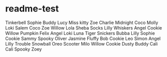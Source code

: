 # readme-test
Tinkerbell
Sophie
Buddy
Lucy
Miss kitty
Zoe
Charlie
Midnight
Coco
Molly
Loki
Salem
Coco
Zoe
Willow
Lola
Sheba
Socks
Lilly
Whiskers
Angel
Cookie
Willow
Pumpkin
Felix
Angel
Loki
Luna
Tiger
Snickers
Bubba
Lilly
Sophie
Cookie
Sammy
Spooky
Oliver
Jasmine
Fluffy
Bob
Cookie
Leo
Simon
Angel
Lilly
Trouble
Snowball
Oreo
Scooter
Milo
Willow
Cookie
Dusty
Buddy
Cali
Cali
Spooky
Zoey